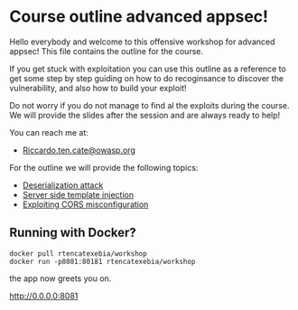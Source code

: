 # Course outline advanced appsec!

Hello everybody and welcome to this offensive workshop for advanced appsec!
This file contains the outline for the course.

If you get stuck with exploitation you can use this outline as a reference to get some step by step guiding
on how to do recoginsance to discover the vulnerability, and also how to build your exploit!

Do not worry if you do not manage to find al the exploits during the course.
We will provide the slides after the session and are always ready to help!

You can reach me at:

* Riccardo.ten.cate@owasp.org


For the outline we will provide the following topics:

* [Deserialization attack](https://github.com/RiieCco/owasp-bay-area/tree/master/course-guide/insecure-deserialization)
* [Server side template injection](https://github.com/RiieCco/owasp-bay-area/blob/master/course-guide/server-side-template-injection/ssti.md)
* [Exploiting CORS misconfiguration](https://github.com/RiieCco/owasp-bay-area/tree/master/course-guide/CORS-misconfiguration)


## Running with Docker?

```
docker pull rtencatexebia/workshop
docker run -p8081:80181 rtencatexebia/workshop
```

the app now greets you on.

http://0.0.0.0:8081

